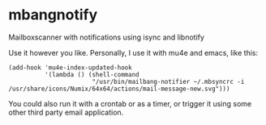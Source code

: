# mbangnotify
Mailboxscanner with notifications using isync and libnotify

Use it however you like. Personally, I use it with mu4e and emacs, like this:

```elisp
(add-hook 'mu4e-index-updated-hook
          '(lambda () (shell-command
                       "/usr/bin/mailbang-notifier ~/.mbsyncrc -i /usr/share/icons/Numix/64x64/actions/mail-message-new.svg")))
```

You could also run it with a crontab or as a timer, or trigger it using some other third party email application.
